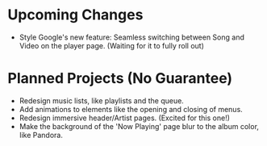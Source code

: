 # Upcoming Changes
- Style Google's new feature: Seamless switching between Song and Video on the player page. (Waiting for it to fully roll out)

# Planned Projects (No Guarantee)

- Redesign music lists, like playlists and the queue.
- Add animations to elements like the opening and closing of menus.
- Redesign immersive header/Artist pages. (Excited for this one!)
- Make the background of the 'Now Playing' page blur to the album color, like Pandora.
